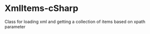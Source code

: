 XmlItems-cSharp
===============

 Class for loading xml and getting a collection of items based on xpath parameter